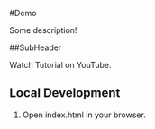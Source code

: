 #Demo 

Some description!

##SubHeader

Watch Tutorial on YouTube.

## Local Development 

1. Open index.html in your browser. 

